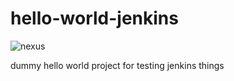 # hello-world-jenkins

<p>
<img src="https://badges.conductor.com/nexus/v/http/nexus-write.battery-park.conductor.com/releases/conductor-test/hello-world-jenkins.svg" alt="nexus">
</p>

dummy hello world project for testing jenkins things
